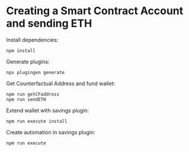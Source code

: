 # Creating a Smart Contract Account and sending ETH

Install dependencies:
```
npm install
```

Generate plugins:
```
npx plugingen generate
```

Get Counterfactual Address and fund wallet:
```
npm run getCFaddress
npm run sendETH
```

Extend wallet with savings plugin:
```
npm run execute install
```


Create automation in savings plugin:
```
npm run execute
```